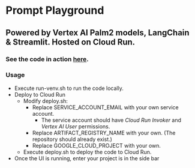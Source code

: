 # Prompt Playground
 
## Powered by Vertex AI Palm2 models, LangChain & Streamlit. Hosted on Cloud Run.

### See the code in action [here](https://thepromptplayground.xyz/).

### Usage
* Execute run-venv.sh to run the code locally.
* Deploy to Cloud Run
    * Modify deploy.sh:
        * Replace SERVICE_ACCOUNT_EMAIL with your own service account. 
            * The service account should have _Cloud Run Invoker_ and _Vertex AI User_ permissions.
        * Replace ARTIFACT_REGISTRY_NAME with your own. (The repository should already exist.)
        * Replace GOOGLE_CLOUD_PROJECT with your own.
    * Execute deploy.sh to deploy the code to Cloud Run.
* Once the UI is running, enter your project is in the side bar